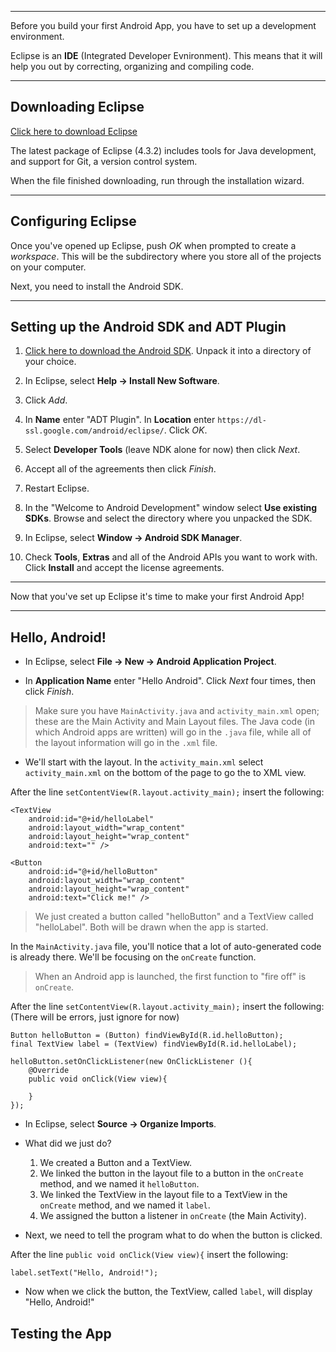 ***

Before you build your first Android App, you have to set up a development environment.

Eclipse is an **IDE** (Integrated Developer Evnironment). This means that it will help you out by correcting, organizing and compiling code.

***

## Downloading Eclipse


[Click here to download Eclipse](http://eclipse.org/downloads/packages/eclipse-standard-432/keplersr2)

The latest package of Eclipse (4.3.2) includes tools for Java development, and support for Git, a version control system.

When the file finished downloading, run through the installation wizard.

***

## Configuring Eclipse


Once you've opened up Eclipse, push *OK* when prompted to create a *workspace*. This will be the subdirectory where you store all of the projects on your computer.

Next, you need to install the Android SDK.

***

## Setting up the Android SDK and ADT Plugin

1. [Click here to download the Android SDK](http://developer.android.com/sdk/index.html).  Unpack it into a directory of your choice.

2. In Eclipse, select **Help -> Install New Software**.

3. Click *Add*.

4. In **Name** enter "ADT Plugin".  In **Location** enter `https://dl-ssl.google.com/android/eclipse/`. Click *OK*.

5. Select **Developer Tools** (leave NDK alone for now) then click *Next*.

6. Accept all of the agreements then click *Finish*.

7. Restart Eclipse.

8. In the "Welcome to Android Development" window select **Use existing SDKs**. Browse and select the directory where you unpacked the SDK.

9. In Eclipse, select **Window -> Android SDK Manager**.

10. Check **Tools**, **Extras** and all of the Android APIs you want to work with. Click **Install** and accept the license agreements.

***

Now that you've set up Eclipse it's time to make your first Android App!

***

## Hello, Android!

* In Eclipse, select **File -> New -> Android Application Project**.

* In **Application Name** enter "Hello Android". Click *Next* four times, then click *Finish*.

> Make sure you have `MainActivity.java` and `activity_main.xml` open; these are the Main Activity and Main Layout files.
> The Java code (in which Android apps are written) will go in the `.java` file, while all of the layout information will go in the `.xml` file.

* We'll start with the layout. In the `activity_main.xml` select `activity_main.xml` on the bottom of the page to go the to XML view.

After the line `setContentView(R.layout.activity_main);` insert the following:
	
	<TextView
        android:id="@+id/helloLabel"
        android:layout_width="wrap_content"
        android:layout_height="wrap_content"
        android:text="" />

    <Button
        android:id="@+id/helloButton"
        android:layout_width="wrap_content"
        android:layout_height="wrap_content"
        android:text="Click me!" />
    

> We just created a button called "helloButton" and a TextView called "helloLabel". Both will be drawn when the app is started.

In the `MainActivity.java` file, you'll notice that a lot of auto-generated code is already there. We'll be focusing on the `onCreate` function. 

> When an Android app is launched, the first function to "fire off" is `onCreate`. 

After the line `setContentView(R.layout.activity_main);` insert the following: (There will be errors, just ignore for now)

	Button helloButton = (Button) findViewById(R.id.helloButton);
    final TextView label = (TextView) findViewById(R.id.helloLabel);

	helloButton.setOnClickListener(new OnClickListener (){
		@Override
		public void onClick(View view){
			
		}
	});

* In Eclipse, select **Source -> Organize Imports**.
    
* What did we just do? 

	1. We created a Button and a TextView.
	2. We linked the button in the layout file to a button in the `onCreate` method, and we named it `helloButton`.
	3. We linked the TextView in the layout file to a TextView in the `onCreate` method, and we named it `label`.
	4. We assigned the button a listener in `onCreate` (the Main Activity).

* Next, we need to tell the program what to do when the button is clicked.

After the line `public void onClick(View view){` insert the following:

	label.setText("Hello, Android!");

* Now when we click the button, the TextView, called `label`, will display "Hello, Android!"

## Testing the App

